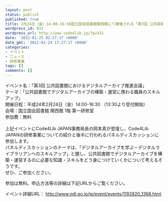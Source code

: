 ```yaml
---
layout: post
status: publish
published: true
title: 2月24日（金）14:00-16:30国立国会図書館関西館にて開催される「第3回 公共図書館におけるデジタルアーカイブ推進会議」に事務局長 岡本 真が登壇します。
wordpress_id: 931
wordpress_url: http://www.code4lib.jp/?p=931
date: '2012-01-25 02:27:17 +0000'
date_gmt: '2012-01-24 17:27:17 +0000'
categories:
- イベント
- ニュース
- 研修事業
tags: []
comments: []
---
```

<p>イベント名：「第3回 公共図書館におけるデジタルアーカイブ推進会議」<br />
テーマ：「公共図書館でデジタルアーカイブの構築・運営に携わる職員のスキルアップ」<br />
開催日程：平成24年2月24日（金）14:00-16:30 （13:30より受付開始）<br />
会場：国立国会図書館 関西館 1階 第一研修室<br />
参加費：無料<br />
<!--more--><br />
上記イベントにCode4Lib JAPAN事務局長の岡本真が登壇し、Code4Lib JAPANの研修事業についての紹介と後半に行われるパネルディスカッションに参加します。<br />
パネルディスカッションのテーマは、「デジタルアーカイブを学ぶ－デジタルライブラリアンへのスキルアップ」と題し、公共図書館でデジタルアーカイブを構築・運営するのに必要な知識・スキルをどう身につけていくかについて考えるそうです。<br />
ぜひ、ご参加ください。</p>
<p>参加は無料。申込方法等の詳細は下記URLからご覧ください。</p>
<p>イベント詳細URL： <a href="http://www.ndl.go.jp/jp/event/events/1192820_1368.html">http://www.ndl.go.jp/jp/event/events/1192820_1368.html</a></p>
